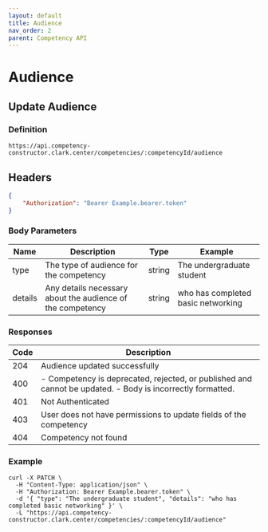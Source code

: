 ```yaml
---
layout: default
title: Audience
nav_order: 2
parent: Competency API
---
```

# Audience
## Update Audience

### Definition
```http
https://api.competency-constructor.clark.center/competencies/:competencyId/audience
```

## Headers
```json
{
    "Authorization": "Bearer Example.bearer.token"
}
```

### Body Parameters

| Name | Description | Type | Example |
| ----------- | ----------- | ----------- | ----------- |
| type | The type of audience for the competency | string | The undergraduate student |
| details | Any details necessary about the audience of the competency | string | who has completed basic networking |

### Responses

| Code | Description |
| ----------- | ----------- |
| 204 | Audience updated successfully |
| 400 | - Competency is deprecated, rejected, or published and cannot be updated. - Body is incorrectly formatted. |
| 401 | Not Authenticated  |
| 403 | User does not have permissions to update fields of the competency |
| 404 | Competency not found |

### Example

```
curl -X PATCH \
  -H "Content-Type: application/json" \
  -H "Authorization: Bearer Example.bearer.token" \
  -d '{ "type": "The undergraduate student", "details": "who has completed basic networking" }' \
  -L "https://api.competency-constructor.clark.center/competencies/:competencyId/audience"
```

